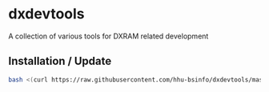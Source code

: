 # dxdevtools
A collection of various tools for DXRAM related development

## Installation / Update

```sh
bash <(curl https://raw.githubusercontent.com/hhu-bsinfo/dxdevtools/master/install.sh)
```

